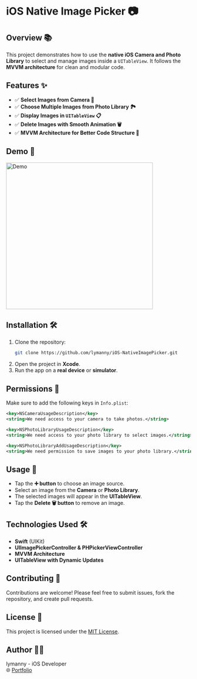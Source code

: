 # iOS Native Image Picker 📷

## Overview 📚
This project demonstrates how to use the **native iOS Camera and Photo Library** to select and manage images inside a `UITableView`. It follows the **MVVM architecture** for clean and modular code.

## Features ✨
- ✅ **Select Images from Camera 📸**
- ✅ **Choose Multiple Images from Photo Library 🏞️**
- ✅ **Display Images in `UITableView` 📋**
- ✅ **Delete Images with Smooth Animation 🗑️**
- ✅ **MVVM Architecture for Better Code Structure 📌**

## Demo 🎥
<img src="https://github.com/user-attachments/assets/93f41f6b-f44d-4a08-b8ca-7b10cf2ee7c7" alt="Demo" width="400"/>

## Installation 🛠️
1. Clone the repository:
   ```bash
   git clone https://github.com/lymanny/iOS-NativeImagePicker.git
   ```
2. Open the project in **Xcode**.
3. Run the app on a **real device** or **simulator**.

## Permissions 📜
Make sure to add the following keys in `Info.plist`:

```xml
<key>NSCameraUsageDescription</key>
<string>We need access to your camera to take photos.</string>

<key>NSPhotoLibraryUsageDescription</key>
<string>We need access to your photo library to select images.</string>

<key>NSPhotoLibraryAddUsageDescription</key>
<string>We need permission to save images to your photo library.</string>
```

## Usage 🚀
- Tap the **➕ button** to choose an image source.
- Select an image from the **Camera** or **Photo Library**.
- The selected images will appear in the **UITableView**.
- Tap the **Delete 🗑️ button** to remove an image.

## Technologies Used 🛠️
- **Swift** (UIKit)
- **UIImagePickerController & PHPickerViewController**
- **MVVM Architecture**
- **UITableView with Dynamic Updates**

## Contributing 🤝
Contributions are welcome! Please feel free to submit issues, fork the repository, and create pull requests.

## License 📄
This project is licensed under the [MIT License](LICENSE).

## Author 👩‍💻
lymanny - iOS Developer  
🌐 [Portfolio](https://lymanny.onrender.com)
